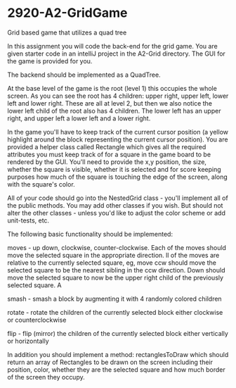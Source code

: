 # 2920-A2-GridGame
Grid based game that utilizes a quad tree

In this assignment you will code the back-end for the grid game. You are given starter code in an intelliJ project in the A2-Grid directory. The GUI for the game is provided for you.

The backend should be implemented as a QuadTree.

At the base level of the game is the root (level 1) this occupies the whole screen. As you can see the root has 4 children: upper right, upper left, lower left and lower right. These are all at level 2, but then we also notice the lower left child of the root also has 4 children. The lower left has an upper right, and upper left a lower left and a lower right.

In the game you'll have to keep track of the current cursor position (a yellow highlight around the block representing the current cursor position). You are provided a helper class called Rectangle which gives all the required attributes you must keep track of for a square in the game board to be rendered by the GUI. You'll need to provide the x,y position, the size, whether the square is visible, whether it is selected and for score keeping purposes how much of the square is touching the edge of the screen, along with the square's color.

All of your code should go into the NestedGrid class - you'll implement all of the public methods. You may add other classes if you wish. But should not alter the other classes - unless you'd like to adjust the color scheme or add unit-tests, etc.

The following basic functionality should be implemented:

moves - up down, clockwise, counter-clockwise. Each of the moves should move the selected square in the appropriate direction. ll of the moves are relative to the currently selected square, eg, move ccw should move the selected square to be the nearest sibling in the ccw direction. Down should move the selected square to now be the upper right child of the previously selected square. A

smash - smash a block by augmenting it with 4 randomly colored children

rotate - rotate the children of the currently selected block either clockwise or counterclockwise

flip - flip (mirror) the children of the currently selected block either vertically or horizontally

In addition you should implement a method: rectanglesToDraw which should return an array of Rectangles to be drawn on the screen including their position, color, whether they are the selected square and how much border of the screen they occupy.
